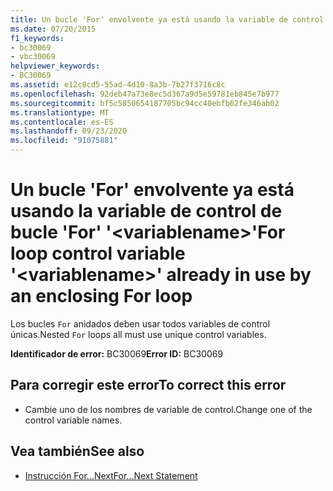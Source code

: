 ```yaml
---
title: Un bucle 'For' envolvente ya está usando la variable de control de bucle 'For' '<variablename>'
ms.date: 07/20/2015
f1_keywords:
- bc30069
- vbc30069
helpviewer_keywords:
- BC30069
ms.assetid: e12c8cd5-55ad-4d10-8a3b-7b27f3716c8c
ms.openlocfilehash: 92deb47a73e8ec5d367a9d5e59781eb845e7b977
ms.sourcegitcommit: bf5c5850654187705bc94cc40ebfb62fe346ab02
ms.translationtype: MT
ms.contentlocale: es-ES
ms.lasthandoff: 09/23/2020
ms.locfileid: "91075881"
---
```

# <a name="for-loop-control-variable-variablename-already-in-use-by-an-enclosing-for-loop"></a><span data-ttu-id="ef301-102">Un bucle 'For' envolvente ya está usando la variable de control de bucle 'For' '\<variablename>'</span><span class="sxs-lookup"><span data-stu-id="ef301-102">For loop control variable '\<variablename>' already in use by an enclosing For loop</span></span>

<span data-ttu-id="ef301-103">Los bucles `For` anidados deben usar todos variables de control únicas.</span><span class="sxs-lookup"><span data-stu-id="ef301-103">Nested `For` loops all must use unique control variables.</span></span>  
  
 <span data-ttu-id="ef301-104">**Identificador de error:** BC30069</span><span class="sxs-lookup"><span data-stu-id="ef301-104">**Error ID:** BC30069</span></span>  
  
## <a name="to-correct-this-error"></a><span data-ttu-id="ef301-105">Para corregir este error</span><span class="sxs-lookup"><span data-stu-id="ef301-105">To correct this error</span></span>  
  
- <span data-ttu-id="ef301-106">Cambie uno de los nombres de variable de control.</span><span class="sxs-lookup"><span data-stu-id="ef301-106">Change one of the control variable names.</span></span>  
  
## <a name="see-also"></a><span data-ttu-id="ef301-107">Vea también</span><span class="sxs-lookup"><span data-stu-id="ef301-107">See also</span></span>

- [<span data-ttu-id="ef301-108">Instrucción For...Next</span><span class="sxs-lookup"><span data-stu-id="ef301-108">For...Next Statement</span></span>](../language-reference/statements/for-next-statement.md)
